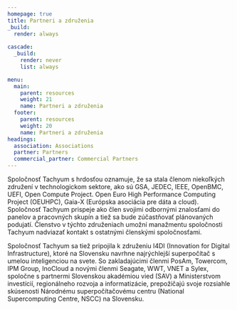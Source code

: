 ```yaml
---
homepage: true
title: Partneri a združenia
_build:
  render: always
  
cascade:
  _build:
    render: never
    list: always

menu:
  main:
    parent: resources
    weight: 21
    name: Partneri a združenia
  footer:
    parent: resources
    weight: 20
    name: Partneri a združenia
headings:
  association: Associations
  partner: Partners
  commercial_partner: Commercial Partners
---
```

Spoločnosť Tachyum s hrdosťou oznamuje, že sa stala členom niekoľkých združení v technologickom sektore, ako sú GSA, JEDEC, IEEE, OpenBMC, UEFI, Open Compute Project. Open Euro High Performance Computing Project (OEUHPC), Gaia-X (Európska asociácia pre dáta a cloud). Spoločnosť Tachyum prispeje ako člen svojimi odbornými znalosťami do panelov a pracovných skupín a tiež sa bude zúčastňovať plánovaných podujatí. Členstvo v týchto združeniach umožní manažmentu spoločnosti Tachyum nadviazať kontakt s ostatnými členskými spoločnosťami.

Spoločnosť Tachyum sa tiež pripojila k združeniu I4DI (Innovation for Digital Infrastructure), ktoré na Slovensku navrhne najrýchlejší superpočítač s umelou inteligenciou na svete. So zakladajúcimi členmi PosAm, Towercom, IPM Group, InoCloud a novými členmi Seagate, WWT, VNET a Sylex, spoločne s partnermi Slovenskou akadémiou vied (SAV) a Ministerstvom investícií, regionálneho rozvoja a informatizácie, prepožičajú svoje rozsiahle skúsenosti Národnému superpočítačovému centru (National Supercomputing Centre, NSCC) na Slovensku.
